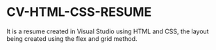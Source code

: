 # CV-HTML-CSS-RESUME
It is a resume created in Visual Studio using HTML and CSS, the layout being created using the flex and grid method.
